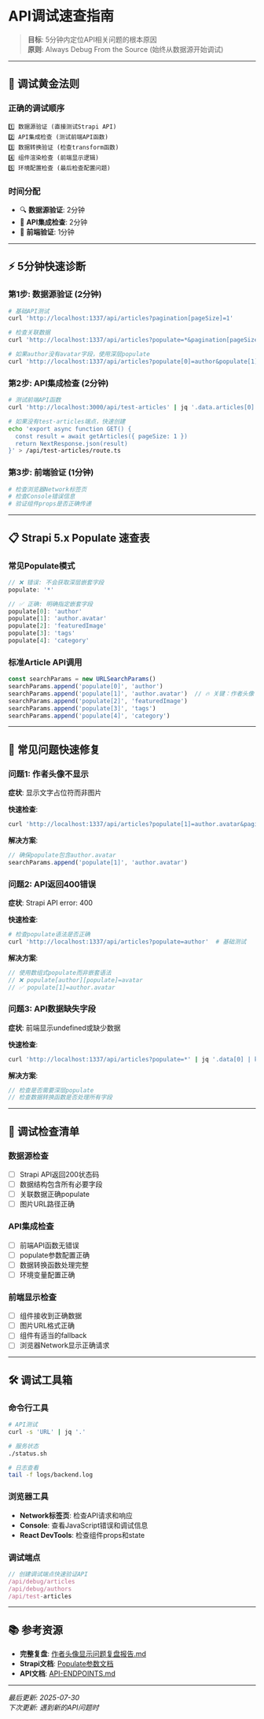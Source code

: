 # API调试速查指南

> **目标**: 5分钟内定位API相关问题的根本原因  
> **原则**: Always Debug From the Source (始终从数据源开始调试)

---

## 🚨 调试黄金法则

### **正确的调试顺序**
```
1️⃣ 数据源验证 (直接测试Strapi API)
2️⃣ API集成检查 (测试前端API函数)  
3️⃣ 数据转换验证 (检查transform函数)
4️⃣ 组件渲染检查 (前端显示逻辑)
5️⃣ 环境配置检查 (最后检查配置问题)
```

### **时间分配**
- 🔍 **数据源验证**: 2分钟
- 🔧 **API集成检查**: 2分钟
- 🎯 **前端验证**: 1分钟

---

## ⚡ 5分钟快速诊断

### **第1步: 数据源验证 (2分钟)**

```bash
# 基础API测试
curl 'http://localhost:1337/api/articles?pagination[pageSize]=1'

# 检查关联数据
curl 'http://localhost:1337/api/articles?populate=*&pagination[pageSize]=1' | jq '.data[0].author'

# 如果author没有avatar字段，使用深层populate
curl 'http://localhost:1337/api/articles?populate[0]=author&populate[1]=author.avatar&pagination[pageSize]=1' | jq '.data[0].author'
```

### **第2步: API集成检查 (2分钟)**

```bash
# 测试前端API函数
curl 'http://localhost:3000/api/test-articles' | jq '.data.articles[0].author'

# 如果没有test-articles端点，快速创建
echo 'export async function GET() { 
  const result = await getArticles({ pageSize: 1 })
  return NextResponse.json(result)
}' > /api/test-articles/route.ts
```

### **第3步: 前端验证 (1分钟)**

```bash
# 检查浏览器Network标签页
# 检查Console错误信息
# 验证组件props是否正确传递
```

---

## 📋 Strapi 5.x Populate 速查表

### **常见Populate模式**

```typescript
// ❌ 错误: 不会获取深层嵌套字段
populate: '*'

// ✅ 正确: 明确指定嵌套字段  
populate[0]: 'author'
populate[1]: 'author.avatar'
populate[2]: 'featuredImage'
populate[3]: 'tags'
populate[4]: 'category'
```

### **标准Article API调用**

```typescript
const searchParams = new URLSearchParams()
searchParams.append('populate[0]', 'author')
searchParams.append('populate[1]', 'author.avatar')  // 🔥 关键：作者头像
searchParams.append('populate[2]', 'featuredImage')
searchParams.append('populate[3]', 'tags')
searchParams.append('populate[4]', 'category')
```

---

## 🔧 常见问题快速修复

### **问题1: 作者头像不显示**

**症状**: 显示文字占位符而非图片

**快速检查**:
```bash
curl 'http://localhost:1337/api/articles?populate[1]=author.avatar&pagination[pageSize]=1' | jq '.data[0].author.avatar'
```

**解决方案**:
```typescript
// 确保populate包含author.avatar
searchParams.append('populate[1]', 'author.avatar')
```

### **问题2: API返回400错误**

**症状**: Strapi API error: 400

**快速检查**:
```bash
# 检查populate语法是否正确
curl 'http://localhost:1337/api/articles?populate=author'  # 基础测试
```

**解决方案**:
```typescript
// 使用数组式populate而非嵌套语法
// ❌ populate[author][populate]=avatar  
// ✅ populate[1]=author.avatar
```

### **问题3: API数据缺失字段**

**症状**: 前端显示undefined或缺少数据

**快速检查**:
```bash
curl 'http://localhost:1337/api/articles?populate=*' | jq '.data[0] | keys'
```

**解决方案**:
```typescript
// 检查是否需要深层populate
// 检查数据转换函数是否处理所有字段
```

---

## 🎯 调试检查清单

### **数据源检查**
- [ ] Strapi API返回200状态码
- [ ] 数据结构包含所有必要字段
- [ ] 关联数据正确populate
- [ ] 图片URL路径正确

### **API集成检查**  
- [ ] 前端API函数无错误
- [ ] populate参数配置正确
- [ ] 数据转换函数处理完整
- [ ] 环境变量配置正确

### **前端显示检查**
- [ ] 组件接收到正确数据
- [ ] 图片URL格式正确
- [ ] 组件有适当的fallback
- [ ] 浏览器Network显示正确请求

---

## 🛠️ 调试工具箱

### **命令行工具**
```bash
# API测试
curl -s 'URL' | jq '.'

# 服务状态
./status.sh

# 日志查看  
tail -f logs/backend.log
```

### **浏览器工具**
- **Network标签页**: 检查API请求和响应
- **Console**: 查看JavaScript错误和调试信息
- **React DevTools**: 检查组件props和state

### **调试端点**
```typescript
// 创建调试端点快速验证API
/api/debug/articles
/api/debug/authors
/api/test-articles
```

---

## 📚 参考资源

- **完整复盘**: [作者头像显示问题复盘报告.md](../历史档案/修复记录/作者头像显示问题复盘报告.md)
- **Strapi文档**: [Populate参数文档](https://docs.strapi.io/dev-docs/api/rest/populate-select)
- **API文档**: [API-ENDPOINTS.md](../../API-ENDPOINTS.md)

---

*最后更新: 2025-07-30*  
*下次更新: 遇到新的API问题时* 